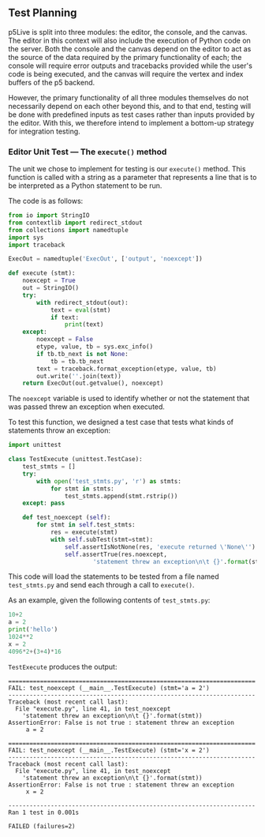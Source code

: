 ## Test Planning

p5Live is split into three modules: the editor, the console, and the canvas.
The editor in this context will also include the execution of Python code on the server.
Both the console and the canvas depend on the editor to act as the source of the data required by the primary functionality of each; the console will require error outputs and tracebacks provided while the user's code is being executed, and the canvas will require the vertex and index buffers of the p5 backend.

However, the primary functionality of all three modules themselves do not necessarily depend on each other beyond this, and to that end, testing will be done with predefined inputs as test cases rather than inputs provided by the editor.
With this, we therefore intend to implement a bottom-up strategy for integration testing.

### Editor Unit Test &mdash; The `execute()` method

The unit we chose to implement for testing is our `execute()` method.
This function is called with a string as a parameter that represents a line that is to be interpreted as a Python statement to be run.

The code is as follows:
```python
from io import StringIO
from contextlib import redirect_stdout
from collections import namedtuple
import sys
import traceback

ExecOut = namedtuple('ExecOut', ['output', 'noexcept'])

def execute (stmt):
    noexcept = True
    out = StringIO()
    try:
        with redirect_stdout(out):
            text = eval(stmt)
            if text:
                print(text)
    except:
        noexcept = False
        etype, value, tb = sys.exc_info()
        if tb.tb_next is not None:
            tb = tb.tb_next
        text = traceback.format_exception(etype, value, tb)
        out.write(''.join(text))
    return ExecOut(out.getvalue(), noexcept)
```
The `noexcept` variable is used to identify whether or not the statement that was passed threw an exception when executed.

To test this function, we designed a test case that tests what kinds of statements throw an exception:
```python
import unittest

class TestExecute (unittest.TestCase):
    test_stmts = []
    try:
        with open('test_stmts.py', 'r') as stmts:
            for stmt in stmts:
                test_stmts.append(stmt.rstrip())
    except: pass

    def test_noexcept (self):
        for stmt in self.test_stmts:
            res = execute(stmt)
            with self.subTest(stmt=stmt):
                self.assertIsNotNone(res, 'execute returned \'None\'')
                self.assertTrue(res.noexcept,
                        'statement threw an exception\n\t {}'.format(stmt))
```
This code will load the statements to be tested from a file named `test_stmts.py` and send each through a call to `execute()`.

As an example, given the following contents of `test_stmts.py`:
```python
10+2
a = 2
print('hello')
1024**2
x = 2
4096*2+(3+4)*16
```
`TestExecute` produces the output:
```
======================================================================
FAIL: test_noexcept (__main__.TestExecute) (stmt='a = 2')
----------------------------------------------------------------------
Traceback (most recent call last):
  File "execute.py", line 41, in test_noexcept
    'statement threw an exception\n\t {}'.format(stmt))
AssertionError: False is not true : statement threw an exception
     a = 2

======================================================================
FAIL: test_noexcept (__main__.TestExecute) (stmt='x = 2')
----------------------------------------------------------------------
Traceback (most recent call last):
  File "execute.py", line 41, in test_noexcept
    'statement threw an exception\n\t {}'.format(stmt))
AssertionError: False is not true : statement threw an exception
     x = 2

----------------------------------------------------------------------
Ran 1 test in 0.001s

FAILED (failures=2)
```
